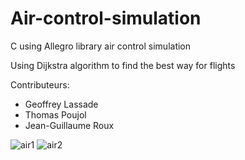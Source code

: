 # Air-control-simulation
C using Allegro library air control simulation

Using Dijkstra algorithm to find the best way for flights

Contributeurs:
- Geoffrey Lassade
- Thomas Poujol
- Jean-Guillaume Roux

![air1](https://cloud.githubusercontent.com/assets/9430924/9834708/4b79c0cc-5995-11e5-9c12-d5f06ec78d39.png)
![air2](https://cloud.githubusercontent.com/assets/9430924/9834709/4d4b2d28-5995-11e5-86dd-78a0ccbebaec.png)
